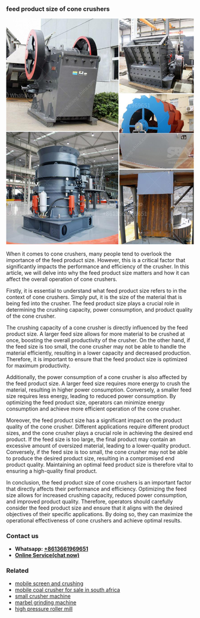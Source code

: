 <h3>feed product size of cone crushers</h3><img src='1702260291.jpg' alt=''><p>When it comes to cone crushers, many people tend to overlook the importance of the feed product size. However, this is a critical factor that significantly impacts the performance and efficiency of the crusher. In this article, we will delve into why the feed product size matters and how it can affect the overall operation of cone crushers.</p><p>Firstly, it is essential to understand what feed product size refers to in the context of cone crushers. Simply put, it is the size of the material that is being fed into the crusher. The feed product size plays a crucial role in determining the crushing capacity, power consumption, and product quality of the cone crusher.</p><p>The crushing capacity of a cone crusher is directly influenced by the feed product size. A larger feed size allows for more material to be crushed at once, boosting the overall productivity of the crusher. On the other hand, if the feed size is too small, the cone crusher may not be able to handle the material efficiently, resulting in a lower capacity and decreased production. Therefore, it is important to ensure that the feed product size is optimized for maximum productivity.</p><p>Additionally, the power consumption of a cone crusher is also affected by the feed product size. A larger feed size requires more energy to crush the material, resulting in higher power consumption. Conversely, a smaller feed size requires less energy, leading to reduced power consumption. By optimizing the feed product size, operators can minimize energy consumption and achieve more efficient operation of the cone crusher.</p><p>Moreover, the feed product size has a significant impact on the product quality of the cone crusher. Different applications require different product sizes, and the cone crusher plays a crucial role in achieving the desired end product. If the feed size is too large, the final product may contain an excessive amount of oversized material, leading to a lower-quality product. Conversely, if the feed size is too small, the cone crusher may not be able to produce the desired product size, resulting in a compromised end product quality. Maintaining an optimal feed product size is therefore vital to ensuring a high-quality final product.</p><p>In conclusion, the feed product size of cone crushers is an important factor that directly affects their performance and efficiency. Optimizing the feed size allows for increased crushing capacity, reduced power consumption, and improved product quality. Therefore, operators should carefully consider the feed product size and ensure that it aligns with the desired objectives of their specific applications. By doing so, they can maximize the operational effectiveness of cone crushers and achieve optimal results.</p><h3>Contact us</h3><ul><li><strong>Whatsapp:&nbsp;<a href="https://wa.me/8613661969651">+8613661969651</a></strong></li><li><a href="https://swt.shibang-china.com/?git&amp;zhl&amp;feed product size of cone crushers"><strong>Online Service(chat now)</strong></a></li></ul><h3>Related</h3><ul><li><a href='mobile screen and crushing.md'>mobile screen and crushing</a></li><li><a href='mobile coal crusher for sale in south africa.md'>mobile coal crusher for sale in south africa</a></li><li><a href='small crusher machine.md'>small crusher machine</a></li><li><a href='marbel grinding machine.md'>marbel grinding machine</a></li><li><a href='high pressure roller mill.md'>high pressure roller mill</a></li></ul>